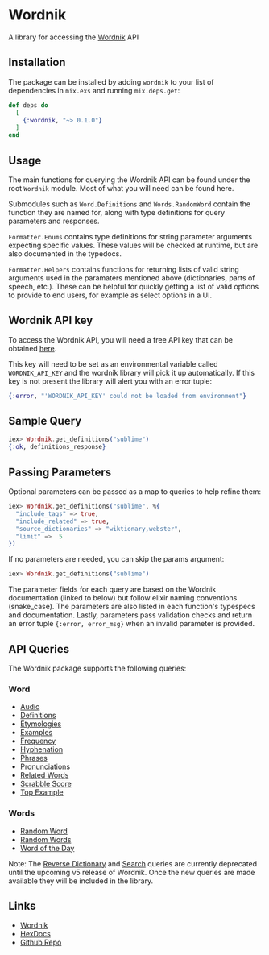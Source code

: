 # Wordnik

A library for accessing the [Wordnik](https://developer.wordnik.com/) API

## Installation

The package can be installed by adding `wordnik` to your list of dependencies in `mix.exs` and running `mix.deps.get`:

```elixir
def deps do
  [
    {:wordnik, "~> 0.1.0"}
  ]
end
```

## Usage

The main functions for querying the Wordnik API can be found under the root `Wordnik` module. Most of what you will need can be found here.

Submodules such as `Word.Definitions` and `Words.RandomWord` contain the function they are named for, along with type definitions for query parameters and responses.

`Formatter.Enums` contains type definitions for string parameter arguments expecting specific values. These values will be checked at runtime, but are also documented in the typedocs.

`Formatter.Helpers` contains functions for returning lists of valid string arguments used in the paramaters mentioned above (dictionaries, parts of speech, etc.). These can be helpful for quickly getting a list of valid options to provide to end users, for example as select options in a UI.

## Wordnik API key

To access the Wordnik API, you will need a free API key that can be obtained [here](https://developer.wordnik.com/).

This key will need to be set as an environmental variable called `WORDNIK_API_KEY` and the wordnik library will pick it up automatically. If this key is not present the library will alert you with an error tuple:

```elixir
{:error, "'WORDNIK_API_KEY' could not be loaded from environment"}
```

## Sample Query

```elixir
iex> Wordnik.get_definitions("sublime")
{:ok, definitions_response}
```

## Passing Parameters

Optional parameters can be passed as a map to queries to help refine them:

```elixir
iex> Wordnik.get_definitions("sublime", %{
  "include_tags" => true,
  "include_related" => true,
  "source_dictionaries" => "wiktionary,webster",
  "limit" =>  5
})
```

If no parameters are needed, you can skip the params argument:

```elixir
iex> Wordnik.get_definitions("sublime")
```

The parameter fields for each query are based on the Wordnik documentation (linked to below) but follow elixir naming conventions (snake_case). The parameters are also listed in each function's typespecs and documentation. Lastly, parameters pass validation checks and return an error tuple `{:error, error_msg}` when an invalid parameter is provided.

## API Queries

The Wordnik package supports the following queries:

### Word

- [Audio](https://developer.wordnik.com/docs#!/word/getAudio)
- [Definitions](https://developer.wordnik.com/docs#!/word/getDefinitions)
- [Etymologies](https://developer.wordnik.com/docs#!/word/getEtymologies)
- [Examples](https://developer.wordnik.com/docs#!/word/getExamples)
- [Frequency](https://developer.wordnik.com/docs#!/word/getWordFrequency)
- [Hyphenation](https://developer.wordnik.com/docs#!/word/getHyphenation)
- [Phrases](https://developer.wordnik.com/docs#!/word/getPhrases)
- [Pronunciations](https://developer.wordnik.com/docs#!/word/getTextPronunciations)
- [Related Words](https://developer.wordnik.com/docs#!/word/getRelatedWords)
- [Scrabble Score](https://developer.wordnik.com/docs#!/word/getScrabbleScore)
- [Top Example](https://developer.wordnik.com/docs#!/word/getTopExample)

### Words

- [Random Word](https://developer.wordnik.com/docs#!/words/getRandomWord)
- [Random Words](https://developer.wordnik.com/docs#!/words/getRandomWords)
- [Word of the Day](https://developer.wordnik.com/docs#!/words/getWordOfTheDay)

Note: The [Reverse Dictionary](https://developer.wordnik.com/docs#!/words/reverseDictionary) and [Search](https://developer.wordnik.com/docs#!/words/searchWords) queries are currently deprecated until the upcoming v5 release of Wordnik. Once the new queries are made available they will be included in the library.

## Links

- [Wordnik](https://developer.wordnik.com/)
- [HexDocs](https://hexdocs.pm/wordnik)
- [Github Repo](https://github.com/jt-rose/wordnik)
